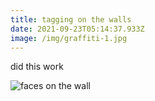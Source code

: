 ```yaml
---
title: tagging on the walls
date: 2021-09-23T05:14:37.933Z
image: /img/graffiti-1.jpg
---
```

did this work

![faces on the wall](/img/graffiti-2.jpg)